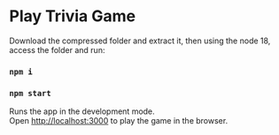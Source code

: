 # Play Trivia Game

Download the compressed folder and extract it, then using the node 18, access the folder and run:

### `npm i`

### `npm start`

Runs the app in the development mode.\
Open [http://localhost:3000](http://localhost:3000) to play the game in the browser.